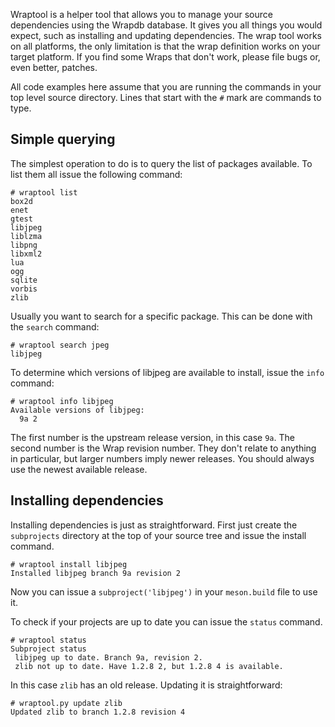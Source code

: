 Wraptool is a helper tool that allows you to manage your source dependencies using the Wrapdb database. It gives you all things you would expect, such as installing and updating dependencies. The wrap tool works on all platforms, the only limitation is that the wrap definition works on your target platform. If you find some Wraps that don't work, please file bugs or, even better, patches.

All code examples here assume that you are running the commands in your top level source directory. Lines that start with the `#` mark are commands to type.

## Simple querying

The simplest operation to do is to query the list of packages available. To list them all issue the following command:

    # wraptool list
    box2d
    enet
    gtest
    libjpeg
    liblzma
    libpng
    libxml2
    lua
    ogg
    sqlite
    vorbis
    zlib

Usually you want to search for a specific package. This can be done with the `search` command:

    # wraptool search jpeg
    libjpeg

To determine which versions of libjpeg are available to install, issue the `info` command:

    # wraptool info libjpeg
    Available versions of libjpeg:
      9a 2

The first number is the upstream release version, in this case `9a`. The second number is the Wrap revision number. They don't relate to anything in particular, but larger numbers imply newer releases. You should always use the newest available release.

## Installing dependencies

Installing dependencies is just as straightforward. First just create the `subprojects` directory at the top of your source tree and issue the install command.

    # wraptool install libjpeg
    Installed libjpeg branch 9a revision 2

Now you can issue a `subproject('libjpeg')` in your `meson.build` file to use it.

To check if your projects are up to date you can issue the `status` command.

    # wraptool status
    Subproject status
     libjpeg up to date. Branch 9a, revision 2.
     zlib not up to date. Have 1.2.8 2, but 1.2.8 4 is available.

In this case `zlib` has an old release. Updating it is straightforward:

    # wraptool.py update zlib
    Updated zlib to branch 1.2.8 revision 4

